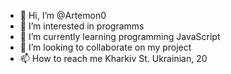 - 👋 Hi, I’m @Artemon0
- 👀 I’m interested in programms
- 🌱 I’m currently learning programming JavaScript
- 💞️ I’m looking to collaborate on my project
- 📫 How to reach me Kharkiv St. Ukrainian, 20

<!---
Artemon0/Artemon0 is a ✨ special ✨ repository because its `README.md` (this file) appears on your GitHub profile.
You can click the Preview link to take a look at your changes.
--->
